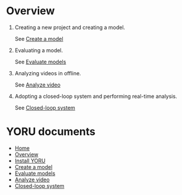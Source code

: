 # Overview
1. Creating a new project and creating a model.

    See [Create a model](training.md)

2. Evaluating a model.

    See [Evaluate models](evaluation.md)

3. Analyzing videos in offline.

    See [Analyze video](analysis.md)

4. Adopting a closed-loop system and performing real-time analysis.

    See [Closed-loop system](closed-loop.md)

# YORU documents
- [Home](../README.md)
- [Overview](overview.md)
- [Install YORU](install.md)
- [Create a model](training.md)
- [Evaluate models](evaluation.md)
- [Analyze video](analysis.md)
- [Closed-loop system](closed-loop.md)
